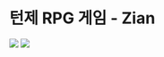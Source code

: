 턴제 RPG 게임 - Zian
====================
<img src="https://capsule-render.vercel.app/api?type=waving&color=#ffc1cc&height=200&section=header&text=<Zian Github>&fontSize=90" />
	<img src="https://github-readme-stats.vercel.app/api/top-langs/?username=luvZian&layout=compact"><br><br>


